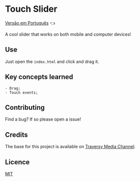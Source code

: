 # Touch Slider

<a href="https://github.com/ItaloPussi/simpleProjectsJS/tree/master/touchSlider/readme.pt.md">Versão em Português</a> 👈

A cool slider that works on both mobile and computer devices!

## Use
Just open the ```index.html``` and click and drag it.

## Key concepts learned
	- Drag;
    - Touch events;

## Contributing
Find a bug? If so please open a issue!

## Credits
The base for this project is available on <a href="https://www.youtube.com/watch?v=5bxFSOA5JYo" target="_blank">Traversy Media Channel</a>.

## Licence
[MIT](https://choosealicense.com/licenses/mit/)
